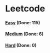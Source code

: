 # Leetcode

<h4><a href="https://github.com/lon-yang/leetcode/blob/master/docs/Easy.md">Easy</a>  (Done: 115)</h4>
<h4><a href="https://github.com/lon-yang/leetcode/blob/master/docs/Medium.md">Medium</a>  (Done: 6)</h4>
<h4><a href="https://github.com/lon-yang/leetcode/blob/master/docs/Hard.md">Hard</a>  (Done: 0)</h4>

